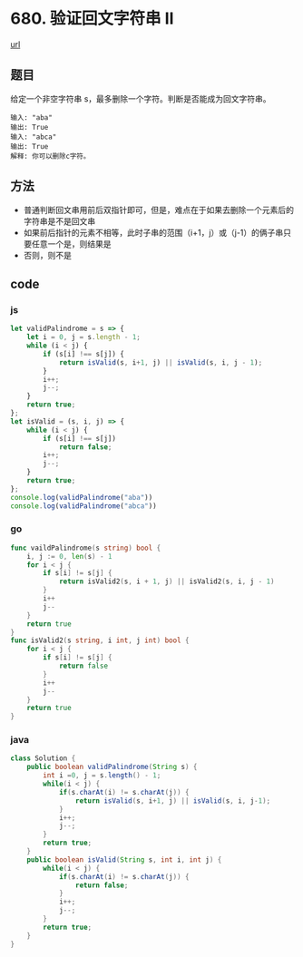 # 680. 验证回文字符串 Ⅱ


[url](https://leetcode-cn.com/problems/valid-palindrome-ii/)


## 题目
给定一个非空字符串 s，最多删除一个字符。判断是否能成为回文字符串。

```
输入: "aba"
输出: True
输入: "abca"
输出: True
解释: 你可以删除c字符。
```


## 方法

- 普通判断回文串用前后双指针即可，但是，难点在于如果去删除一个元素后的字符串是不是回文串
- 如果前后指针的元素不相等，此时子串的范围（i+1，j）或（j-1）的俩子串只要任意一个是，则结果是
- 否则，则不是

## code

### js

```js
let validPalindrome = s => {
    let i = 0, j = s.length - 1;
    while (i < j) {
        if (s[i] !== s[j]) {
            return isValid(s, i+1, j) || isValid(s, i, j - 1);
        }
        i++;
        j--;
    }
    return true;
};
let isValid = (s, i, j) => {
    while (i < j) {
        if (s[i] !== s[j])
            return false;
        i++;
        j--;
    }
    return true;
};
console.log(validPalindrome("aba"))
console.log(validPalindrome("abca"))
```

### go

```go
func vaildPalindrome(s string) bool {
	i, j := 0, len(s) - 1
	for i < j {
		if s[i] != s[j] {
			return isValid2(s, i + 1, j) || isValid2(s, i, j - 1)
		}
		i++
		j--
	}
	return true
}
func isValid2(s string, i int, j int) bool {
	for i < j {
		if s[i] != s[j] {
			return false
		}
		i++
		j--
	}
	return true
}
```

### java

```java
class Solution {
    public boolean validPalindrome(String s) {
        int i =0, j = s.length() - 1;
        while(i < j) {
            if(s.charAt(i) != s.charAt(j)) {
                return isValid(s, i+1, j) || isValid(s, i, j-1);
            }
            i++;
            j--;
        }
        return true;
    }
    public boolean isValid(String s, int i, int j) {
        while(i < j) {
            if(s.charAt(i) != s.charAt(j)) {
                return false;
            }
            i++;
            j--;
        }
        return true;
    }
}
```

